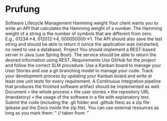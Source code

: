 # Prufung
Software Lifecycle Management
Hamming weight
Your client wants you to write an API that calculates the Hamming weight of a number. The Hamming weight of a string is the number of symbols that are different from zero. E.g., 01234→4, 012012→4, 000050000→1. The API should also save the last string and should be able to return it (since the application was (re)started, no need to use a database).
Project
You should implement a REST-based server in Java (use Spring Boot). The service should be able to return the desired information using REST.
Requirements
Use GitHub for the project and follow the correct SLM procedure. Use a Kanban board to manage your User Stories and use a git branching model to manage your code. Track your development process by updating your Kanban board and write at least one unit tests for every requirement. A Continuous Integration pipeline that produces the finished software artifact should be implemented as well. Document
• the whole process
• the user stories
• the repository URL (mandatory)
• the usage of the software
in a file with explanatory text. Submit the code (including the .git folder and .github files) as a zip file (please put the Docs inside the zip file).
You can use external resources as long as you mark them: “ // taken from: <URL> ”
